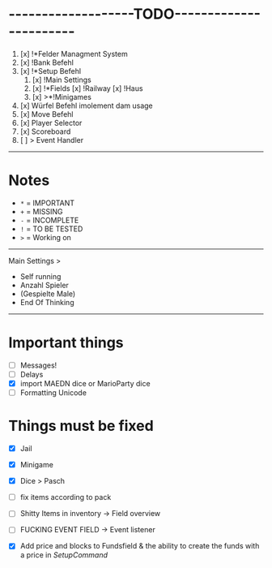 # -------------------TODO-----------------------
1. [x] !*Felder Managment System
2. [x] !Bank Befehl
3. [x] !*Setup Befehl
    1. [x] !Main Settings
   	2. [x] !*Fields
        [x] !Railway
        [x] !Haus
    3. [x] >*!Minigames
4. [x] Würfel Befehl imolement dam usage 
5. [x] Move Befehl
6. [x] Player Selector
7. [x] Scoreboard
8. [ ] > Event Handler

---

# Notes
- `*` = IMPORTANT
- `+` = MISSING
- `-` = INCOMPLETE
- `!` = TO BE TESTED
- `>` = Working on

---

Main Settings >
  - Self running
  - Anzahl Spieler
  - (Gespielte Male)
  - End Of Thinking

  
---
# Important things

- [ ] Messages!
- [ ] Delays
- [x] import MAEDN dice or MarioParty dice
- [ ] Formatting Unicode

# Things must be fixed

- [x] Jail

- [x] Minigame

- [x] Dice > Pasch

- [ ] fix items according to pack

- [ ] Shitty Items in inventory -> Field overview

- [ ] FUCKING EVENT FIELD -> Event listener

- [x] Add price and blocks to Fundsfield & the ability to create the funds with a price in _SetupCommand_
